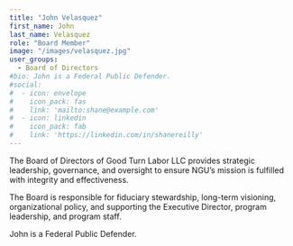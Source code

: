```yaml
---
title: "John Velasquez"
first_name: John
last_name: Velasquez
role: "Board Member"
image: "/images/velasquez.jpg"
user_groups:
  - Board of Directors
#bio: John is a Federal Public Defender.
#social:
#  - icon: envelope
#    icon_pack: fas
#    link: 'mailto:shane@example.com'
#  - icon: linkedin
#    icon_pack: fab
#    link: 'https://linkedin.com/in/shanereilly'
---
```


The Board of Directors of Good Turn Labor LLC provides strategic leadership, governance, and oversight to ensure NGU’s mission is fulfilled with integrity and effectiveness. 

The Board is responsible for fiduciary stewardship, long-term visioning, organizational policy, and supporting the Executive Director, program leadership, and program staff.

John is a Federal Public Defender.
